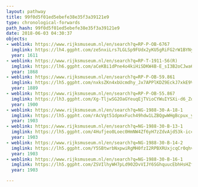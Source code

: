 ```yaml
---
layout: pathway
title: 99f0d5f01ed5ebefe38e35f3a39121e9
type: chronological-forwards
path_hash: 99f0d5f01ed5ebefe38e35f3a39121e9
date: 2018-06-03 04:30:37
objects:
- weblink: https://www.rijksmuseum.nl/en/search?q=RP-P-OB-6767
  imglink: https://lh4.ggpht.com/ze5nxiLrs7LGLSp9FUdx2yKU5gRiFG2rW1BYNyhr8kIE-lpHdu5RN8Apg0aKvcob0Pigu6AXi_AR3SVp6NgA4CMenijz=s200
  year: 1611
- weblink: https://www.rijksmuseum.nl/en/search?q=RP-T-1911-56(R)
  imglink: https://lh6.ggpht.com/aCeKBi1dPne4o4kiHiSDKW4B-E_sI3B2oCJwa6OWobqDOII87fpH9TeqCHP1_vXtpOLFgzKXW2H3VUnIoW6V0F2F6Q=s200
  year: 1868
- weblink: https://www.rijksmuseum.nl/en/search?q=RP-P-OB-59.861
  imglink: https://lh5.ggpht.com/nxksZKn4xbUcmdhy_Jx7APPlKDZ9EckJ7xkE9Vb7HpezI8UCsCoFb6zto1STCuaKl1Y9HAEDNaAH-DHy6gNGvLHp6Q=s200
  year: 1889
- weblink: https://www.rijksmuseum.nl/en/search?q=RP-P-OB-55.867
  imglink: https://lh3.ggpht.com/Xg-TljwSG2OaGYeuqEjTVioCYWuIYSXi-d6_ZozwJk-IorZqDBPC7b0_05JSGl_SJVRR0o_u3PI7MaCXylZY76hHXJM=s200
  year: 1900
- weblink: https://www.rijksmuseum.nl/en/search?q=NG-1988-30-A-18-1
  imglink: https://lh5.ggpht.com/rAcVgt51dpmxFuch49hdw1LZBQgwWHgBcpux_ykeeDnjLgaYmXK0E3AJIPNUDeoXGFRjh7_wcXZpWDeSV9MeDfazOdE=s200
  year: 1903
- weblink: https://www.rijksmuseum.nl/en/search?q=NG-1988-30-B-13-1
  imglink: https://lh5.ggpht.com/4Hufjeo0Loec0HmNW4Zf6yH7zZdvAjd53k-icccX_fZD2bA-ZDWn9tbV2cRHJRfv9r3jK2aufJSAu-Hyh7rWVWV15mY=s200
  year: 1903
- weblink: https://www.rijksmuseum.nl/en/search?q=NG-1988-30-B-14-2
  imglink: https://lh5.ggpht.com/Y5SBtwrbNxpwiRgMH0fzI2RPBXRUxjcqCr0qhvqrYTnjoIaW3pEBQ5EJIg90pKSqG9_v731KN46nSU-HB2rInQB0aF8=s200
  year: 1903
- weblink: https://www.rijksmuseum.nl/en/search?q=NG-1988-30-B-16-1
  imglink: https://lh5.ggpht.com/ZSVIlhyWH7pLd902DvVIJY6SGhquucEbhHsHZfavVAxBKdIkaPD7r7PRpxTiZeGZByvI67bTWExcpRQP5S8dhFNebuc=s200
  year: 1903

---
```

